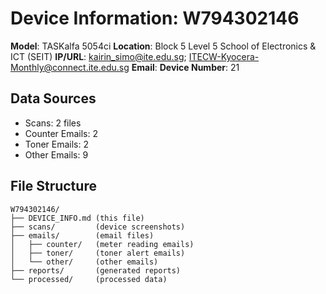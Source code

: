 # Device Information: W794302146

**Model**: TASKalfa 5054ci
**Location**: Block 5 Level 5 School of Electronics & ICT (SEIT)
**IP/URL**: kairin_simo@ite.edu.sg; ITECW-Kyocera-Monthly@connect.ite.edu.sg
**Email**: 
**Device Number**: 21

## Data Sources
- Scans: 2 files
- Counter Emails: 2
- Toner Emails: 2
- Other Emails: 9

## File Structure
```
W794302146/
├── DEVICE_INFO.md (this file)
├── scans/         (device screenshots)
├── emails/        (email files)
│   ├── counter/   (meter reading emails)
│   ├── toner/     (toner alert emails)
│   └── other/     (other emails)
├── reports/       (generated reports)
└── processed/     (processed data)
```
